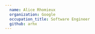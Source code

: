 ```yaml
---
  name: Alice Rhomieux
  organization: Google
  occupation_title: Software Engineer
  github: arhx
---
```

